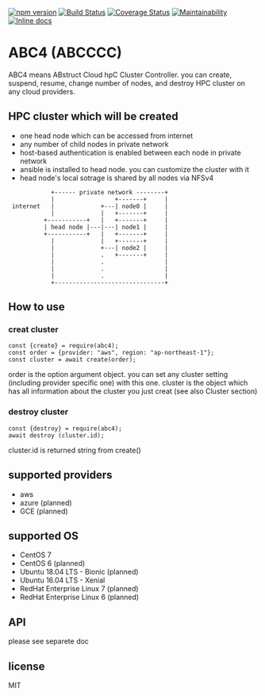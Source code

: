 [![npm version](https://badge.fury.io/js/abc4.svg)](https://badge.fury.io/js/abc4)
[![Build Status](https://travis-ci.org/so5/abc4.svg?branch=master)](https://travis-ci.org/so5/abc4)
[![Coverage Status](https://coveralls.io/repos/github/so5/abc4/badge.svg?branch=master)](https://coveralls.io/github/so5/abc4?branch=master)
[![Maintainability](https://api.codeclimate.com/v1/badges/908f9cdcd1d02ef90f06/maintainability)](https://codeclimate.com/github/so5/abc4/maintainability)
[![Inline docs](http://inch-ci.org/github/so5/abc4.svg?branch=master)](http://inch-ci.org/github/so5/abc4)


# ABC4 (ABCCCC)
ABC4 means ABstruct Cloud hpC Cluster Controller.
you can create, suspend, resume, change number of nodes, and destroy HPC cluster on any cloud providers.


## HPC cluster which will be created
- one head node which can be accessed from internet
- any number of child nodes in private network
- host-based authentication is enabled between each node in private network
- ansible is installed to head node. you can customize the cluster with it
- head node's local sotrage is shared by all nodes via NFSv4

```
            +------ private network --------+
            |                 +-------+     |
 internet   |             +---| node0 |     |
            |             |   +-------+     |
          +-----------+   |   +-------+     |
          | head node |---|---| node1 |     |
          +-----------+   |   +-------+     |
            |             |   +-------+     |
            |             +---| node2 |     |
            |             .   +-------+     |
            |             .                 |
            |             .                 |
            |             .                 |
            +-------------------------------+
```

## How to use
### creat cluster

```
const {create} = require(abc4);
const order = {provider: "aws", region: "ap-northeast-1"};
const cluster = await create(order);
```

order is the option argument object. you can set any cluster setting (including provider specific one) with this one.
cluster is the object which has all information about the cluster you just creat (see also Cluster section)

### destroy cluster
```
const {destroy} = require(abc4);
await destroy (cluster.id);
```

cluster.id is returned string from create()

## supported providers
- aws
- azure (planned)
- GCE (planned)

## supported OS
- CentOS 7
- CentOS 6 (planned)
- Ubuntu 18.04 LTS - Bionic (planned)
- Ubuntu 16.04 LTS - Xenial
- RedHat Enterprise Linux 7 (planned)
- RedHat Enterprise Linux 6 (planned)


## API
please see separete doc


## license
MIT

